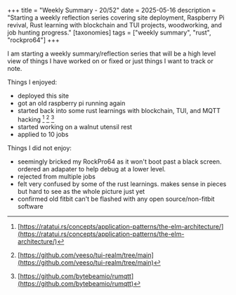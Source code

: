 +++
title = "Weekly Summary - 20/52"
date = 2025-05-16
description = "Starting a weekly reflection series covering site deployment, Raspberry Pi revival, Rust learning with blockchain and TUI projects, woodworking, and job hunting progress."
[taxonomies]
tags = ["weekly summary", "rust", "rockpro64"]
+++

I am starting a weekly summary/reflection series that will be a high level
view of things I have worked on or fixed or just things I want to track or note.

Things I enjoyed:
- deployed this site
- got an old raspberry pi running again
- started back into some rust learnings with blockchain, TUI, and MQTT hacking
  [^1] [^2] [^3]
- started working on a walnut utensil rest
- applied to 10 jobs

Things I did not enjoy:
- seemingly bricked my RockPro64 as it won't boot past a black screen. ordered
  an adapater to help debug at a lower level.
- rejected from multiple jobs
- felt very confused by some of the rust learnings. makes sense in pieces but
  hard to see as the whole picture just yet
- confirmed old fitbit can't be flashed with any open source/non-fitbit software

[^1]: [https://ratatui.rs/concepts/application-patterns/the-elm-architecture/](https://ratatui.rs/concepts/application-patterns/the-elm-architecture/)
[^2]: [https://github.com/veeso/tui-realm/tree/main](https://github.com/veeso/tui-realm/tree/main)
[^3]: [https://github.com/bytebeamio/rumqtt](https://github.com/bytebeamio/rumqtt)
